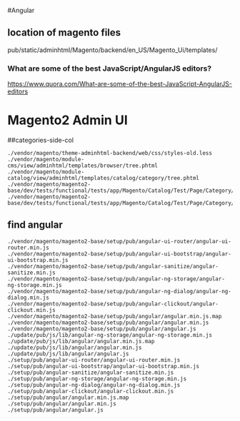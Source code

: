 #Angular

## location of magento files
pub/static/adminhtml/Magento/backend/en_US/Magento_Ui/templates/

### What are some of the best JavaScript/AngularJS editors?
https://www.quora.com/What-are-some-of-the-best-JavaScript-AngularJS-editors

# Magento2 Admin UI

##categories-side-col
```
./vendor/magento/theme-adminhtml-backend/web/css/styles-old.less
./vendor/magento/module-cms/view/adminhtml/templates/browser/tree.phtml
./vendor/magento/module-catalog/view/adminhtml/templates/catalog/category/tree.phtml
./vendor/magento/magento2-base/dev/tests/functional/tests/app/Magento/Catalog/Test/Page/Category/CatalogCategoryEdit.php
./vendor/magento/magento2-base/dev/tests/functional/tests/app/Magento/Catalog/Test/Page/Category/CatalogCategory.php
```

## find angular
```
./vendor/magento/magento2-base/setup/pub/angular-ui-router/angular-ui-router.min.js
./vendor/magento/magento2-base/setup/pub/angular-ui-bootstrap/angular-ui-bootstrap.min.js
./vendor/magento/magento2-base/setup/pub/angular-sanitize/angular-sanitize.min.js
./vendor/magento/magento2-base/setup/pub/angular-ng-storage/angular-ng-storage.min.js
./vendor/magento/magento2-base/setup/pub/angular-ng-dialog/angular-ng-dialog.min.js
./vendor/magento/magento2-base/setup/pub/angular-clickout/angular-clickout.min.js
./vendor/magento/magento2-base/setup/pub/angular/angular.min.js.map
./vendor/magento/magento2-base/setup/pub/angular/angular.min.js
./vendor/magento/magento2-base/setup/pub/angular/angular.js
./update/pub/js/lib/angular-ng-storage/angular-ng-storage.min.js
./update/pub/js/lib/angular/angular.min.js.map
./update/pub/js/lib/angular/angular.min.js
./update/pub/js/lib/angular/angular.js
./setup/pub/angular-ui-router/angular-ui-router.min.js
./setup/pub/angular-ui-bootstrap/angular-ui-bootstrap.min.js
./setup/pub/angular-sanitize/angular-sanitize.min.js
./setup/pub/angular-ng-storage/angular-ng-storage.min.js
./setup/pub/angular-ng-dialog/angular-ng-dialog.min.js
./setup/pub/angular-clickout/angular-clickout.min.js
./setup/pub/angular/angular.min.js.map
./setup/pub/angular/angular.min.js
./setup/pub/angular/angular.js
```
